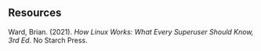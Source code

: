 ## Resources

Ward, Brian. (2021). _How Linux Works: What Every Superuser Should Know, 3rd Ed_. No Starch Press.<br>
